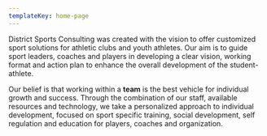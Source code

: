 ```yaml
---
templateKey: home-page
---
```

District Sports Consulting was created with the vision to offer customized sport solutions for athletic clubs and youth athletes.  Our aim is to guide sport leaders, coaches and players in developing a clear vision, working format and action plan to enhance the overall development of the student-athlete. 

Our belief is that working within a **team** is the best vehicle for individual growth and success.  Through the combination of our staff, available resources and technology, we take a personalized approach to individual development, focused on sport specific training, social development, self regulation and education for players, coaches and organization.
